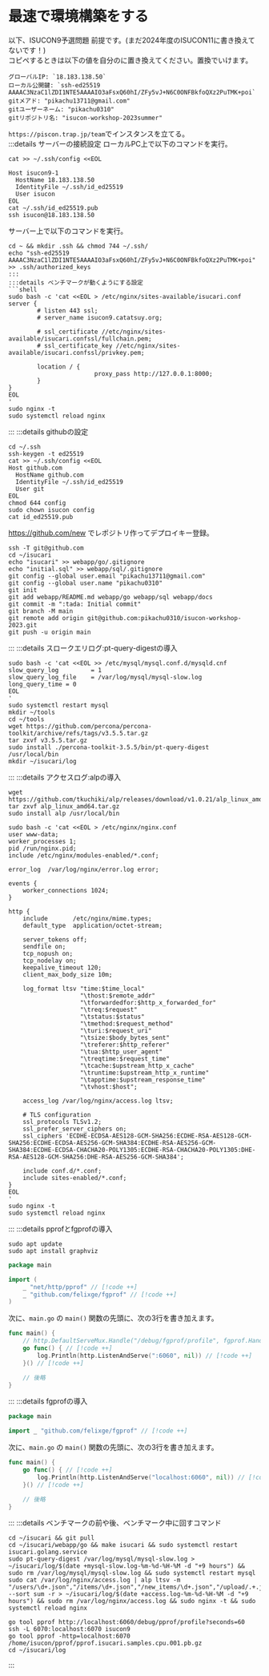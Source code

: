 # 最速で環境構築をする
以下、ISUCON9予選問題 前提です。(まだ2024年度のISUCON11に書き換えてないです！)  
コピペするときは以下の値を自分のに置き換えてください。置換でいけます。
```
グローバルIP: `18.183.138.50`
ローカル公開鍵: `ssh-ed25519 AAAAC3NzaC1lZDI1NTE5AAAAIO3aFsxQ60hI/ZFy5vJ+N6C0ONFBkfoQXz2PuTMK+poi`
gitメアド: "pikachu13711@gmail.com"
gitユーザーネーム: "pikachu0310"
gitリポジトリ名: "isucon-workshop-2023summer"
```
`https://piscon.trap.jp/team`でインスタンスを立てる。  
:::details サーバーの接続設定
ローカルPC上で以下のコマンドを実行。
```shell
cat >> ~/.ssh/config <<EOL

Host isucon9-1
  HostName 18.183.138.50
  IdentityFile ~/.ssh/id_ed25519
  User isucon
EOL
cat ~/.ssh/id_ed25519.pub
ssh isucon@18.183.138.50
```
サーバー上で以下のコマンドを実行。
```shell
cd ~ && mkdir .ssh && chmod 744 ~/.ssh/
echo "ssh-ed25519 AAAAC3NzaC1lZDI1NTE5AAAAIO3aFsxQ60hI/ZFy5vJ+N6C0ONFBkfoQXz2PuTMK+poi" >> .ssh/authorized_keys
:::
:::details ベンチマークが動くようにする設定
```shell
sudo bash -c 'cat <<EOL > /etc/nginx/sites-available/isucari.conf
server {
        # listen 443 ssl;
        # server_name isucon9.catatsuy.org;

        # ssl_certificate //etc/nginx/sites-available/isucari.confssl/fullchain.pem;
        # ssl_certificate_key //etc/nginx/sites-available/isucari.confssl/privkey.pem;

        location / {
                        proxy_pass http://127.0.0.1:8000;
        }
}
EOL
'
sudo nginx -t
sudo systemctl reload nginx
```
:::
:::details githubの設定
```shell
cd ~/.ssh
ssh-keygen -t ed25519
cat >> ~/.ssh/config <<EOL
Host github.com
  HostName github.com
  IdentityFile ~/.ssh/id_ed25519
  User git
EOL
chmod 644 config
sudo chown isucon config
cat id_ed25519.pub
```
https://github.com/new でレポジトリ作ってデプロイキー登録。
```shell
ssh -T git@github.com
cd ~/isucari
echo "isucari" >> webapp/go/.gitignore
echo "initial.sql" >> webapp/sql/.gitignore
git config --global user.email "pikachu13711@gmail.com"
git config --global user.name "pikachu0310"
git init
git add webapp/README.md webapp/go webapp/sql webapp/docs
git commit -m ":tada: Initial commit"
git branch -M main
git remote add origin git@github.com:pikachu0310/isucon-workshop-2023.git
git push -u origin main
```
:::
:::details スロークエリログ:pt-query-digestの導入
```shell
sudo bash -c 'cat <<EOL >> /etc/mysql/mysql.conf.d/mysqld.cnf
slow_query_log         = 1
slow_query_log_file    = /var/log/mysql/mysql-slow.log
long_query_time = 0
EOL
'
sudo systemctl restart mysql
mkdir ~/tools
cd ~/tools
wget https://github.com/percona/percona-toolkit/archive/refs/tags/v3.5.5.tar.gz
tar zxvf v3.5.5.tar.gz
sudo install ./percona-toolkit-3.5.5/bin/pt-query-digest /usr/local/bin
mkdir ~/isucari/log
```
:::
:::details アクセスログ:alpの導入
```shell
wget https://github.com/tkuchiki/alp/releases/download/v1.0.21/alp_linux_amd64.tar.gz
tar zxvf alp_linux_amd64.tar.gz
sudo install alp /usr/local/bin

sudo bash -c 'cat <<EOL > /etc/nginx/nginx.conf
user www-data;
worker_processes 1;
pid /run/nginx.pid;
include /etc/nginx/modules-enabled/*.conf;

error_log  /var/log/nginx/error.log error;

events {
    worker_connections 1024;
}

http {
    include       /etc/nginx/mime.types;
    default_type  application/octet-stream;

    server_tokens off;
    sendfile on;
    tcp_nopush on;
    tcp_nodelay on;
    keepalive_timeout 120;
    client_max_body_size 10m;

    log_format ltsv "time:$time_local"
                    "\thost:$remote_addr"
                    "\tforwardedfor:$http_x_forwarded_for"
                    "\treq:$request"
                    "\tstatus:$status"
                    "\tmethod:$request_method"
                    "\turi:$request_uri"
                    "\tsize:$body_bytes_sent"
                    "\treferer:$http_referer"
                    "\tua:$http_user_agent"
                    "\treqtime:$request_time"
                    "\tcache:$upstream_http_x_cache"
                    "\truntime:$upstream_http_x_runtime"
                    "\tapptime:$upstream_response_time"
                    "\tvhost:$host";

    access_log /var/log/nginx/access.log ltsv;

    # TLS configuration
    ssl_protocols TLSv1.2;
    ssl_prefer_server_ciphers on;
    ssl_ciphers 'ECDHE-ECDSA-AES128-GCM-SHA256:ECDHE-RSA-AES128-GCM-SHA256:ECDHE-ECDSA-AES256-GCM-SHA384:ECDHE-RSA-AES256-GCM-SHA384:ECDHE-ECDSA-CHACHA20-POLY1305:ECDHE-RSA-CHACHA20-POLY1305:DHE-RSA-AES128-GCM-SHA256:DHE-RSA-AES256-GCM-SHA384';

    include conf.d/*.conf;
    include sites-enabled/*.conf;
}
EOL
'
sudo nginx -t
sudo systemctl reload nginx
```
:::
:::details pprofとfgprofの導入
```shell
sudo apt update
sudo apt install graphviz
```
```go
package main

import (
	_ "net/http/pprof" // [!code ++]
	_ "github.com/felixge/fgprof" // [!code ++]
)
```
次に、`main.go` の `main()` 関数の先頭に、次の3行を書き加えます。
```go
func main() {
    // http.DefaultServeMux.Handle("/debug/fgprof/profile", fgprof.Handler()) // [!code ++]
	go func() { // [!code ++]
		log.Println(http.ListenAndServe(":6060", nil)) // [!code ++]
	}() // [!code ++]

	// 後略
}
```
:::
:::details fgprofの導入
```go
package main

import _ "github.com/felixge/fgprof" // [!code ++]
```
次に、`main.go` の `main()` 関数の先頭に、次の3行を書き加えます。
```go
func main() {
	go func() { // [!code ++]
		log.Println(http.ListenAndServe("localhost:6060", nil)) // [!code ++]
	}() // [!code ++]

	// 後略
}
```
:::
:::details ベンチマークの前や後、ベンチマーク中に回すコマンド
```shell
cd ~/isucari && git pull
cd ~/isucari/webapp/go && make isucari && sudo systemctl restart isucari.golang.service
sudo pt-query-digest /var/log/mysql/mysql-slow.log > ~/isucari/log/$(date +mysql-slow.log-%m-%d-%H-%M -d "+9 hours") && sudo rm /var/log/mysql/mysql-slow.log && sudo systemctl restart mysql
sudo cat /var/log/nginx/access.log | alp ltsv -m "/users/\d+.json","/items/\d+.json","/new_items/\d+.json","/upload/.+.jpg","/transactions/\d+.png" --sort sum -r > ~/isucari/log/$(date +access.log-%m-%d-%H-%M -d "+9 hours") && sudo rm /var/log/nginx/access.log && sudo nginx -t && sudo systemctl reload nginx
```
```shell
go tool pprof http://localhost:6060/debug/pprof/profile?seconds=60
ssh -L 6070:localhost:6070 isucon9
go tool pprof -http=localhost:6070 /home/isucon/pprof/pprof.isucari.samples.cpu.001.pb.gz
cd ~/isucari/log
```
:::
